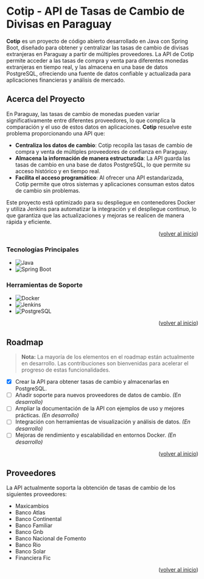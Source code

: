<a name="readme-top"></a>

# Cotip - API de Tasas de Cambio de Divisas en Paraguay

**Cotip** es un proyecto de código abierto desarrollado en Java con Spring Boot, diseñado para obtener y centralizar las tasas de cambio de divisas extranjeras en Paraguay a partir de múltiples proveedores. La API de Cotip permite acceder a las tasas de compra y venta para diferentes monedas extranjeras en tiempo real, y las almacena en una base de datos PostgreSQL, ofreciendo una fuente de datos confiable y actualizada para aplicaciones financieras y análisis de mercado.

## Acerca del Proyecto

En Paraguay, las tasas de cambio de monedas pueden variar significativamente entre diferentes proveedores, lo que complica la comparación y el uso de estos datos en aplicaciones. **Cotip** resuelve este problema proporcionando una API que:

- **Centraliza los datos de cambio**: Cotip recopila las tasas de cambio de compra y venta de múltiples proveedores de confianza en Paraguay.
- **Almacena la información de manera estructurada**: La API guarda las tasas de cambio en una base de datos PostgreSQL, lo que permite su acceso histórico y en tiempo real.
- **Facilita el acceso programático**: Al ofrecer una API estandarizada, Cotip permite que otros sistemas y aplicaciones consuman estos datos de cambio sin problemas.

Este proyecto está optimizado para su despliegue en contenedores Docker y utiliza Jenkins para automatizar la integración y el despliegue continuo, lo que garantiza que las actualizaciones y mejoras se realicen de manera rápida y eficiente.

<p align="right">(<a href="#readme-top">volver al inicio</a>)</p>

### Tecnologías Principales

* ![Java](https://img.shields.io/badge/java-%23ED8B00.svg?style=for-the-badge&logo=java&logoColor=white)
* ![Spring Boot](https://img.shields.io/badge/spring--boot-%236DB33F.svg?style=for-the-badge&logo=spring&logoColor=white)

### Herramientas de Soporte

* ![Docker](https://img.shields.io/badge/docker-%230db7ed.svg?style=for-the-badge&logo=docker&logoColor=white)
* ![Jenkins](https://img.shields.io/badge/jenkins-%23D24939.svg?style=for-the-badge&logo=jenkins&logoColor=white)
* ![PostgreSQL](https://img.shields.io/badge/postgresql-%23316192.svg?style=for-the-badge&logo=postgresql&logoColor=white)

<p align="right">(<a href="#readme-top">volver al inicio</a>)</p>

## Roadmap

> **Nota:** La mayoría de los elementos en el roadmap están actualmente en desarrollo. Las contribuciones son bienvenidas para acelerar el progreso de estas funcionalidades.

- [x] Crear la API para obtener tasas de cambio y almacenarlas en PostgreSQL.
- [ ] Añadir soporte para nuevos proveedores de datos de cambio. *(En desarrollo)*
- [ ] Ampliar la documentación de la API con ejemplos de uso y mejores prácticas. *(En desarrollo)*
- [ ] Integración con herramientas de visualización y análisis de datos. *(En desarrollo)*
- [ ] Mejoras de rendimiento y escalabilidad en entornos Docker. *(En desarrollo)*

<p align="right">(<a href="#readme-top">volver al inicio</a>)</p>

## Proveedores

La API actualmente soporta la obtención de tasas de cambio de los siguientes proveedores:

- Maxicambios
- Banco Atlas
- Banco Continental
- Banco Familiar
- Banco Gnb
- Banco Nacional de Fomento
- Banco Rio
- Banco Solar
- Financiera Fic

<p align="right">(<a href="#readme-top">volver al inicio</a>)</p>
